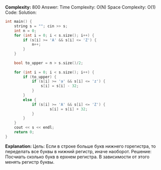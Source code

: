 **Complexity:** 800
Answer:
	Time Complexity: O(N)
	Space Complexity: O(1)
Code:
Solution:
```cpp
int main() {  
    string s = ""; cin >> s;  
    int n = 0;  
    for (int i = 0; i < s.size(); i++) {  
        if (s[i] >= 'A' && s[i] <= 'Z') {  
            n++;  
        }  
    }  
  
    bool to_upper = n > s.size()/2;  
  
    for (int i = 0; i < s.size(); i++) {  
        if (to_upper) {  
            if (s[i] >= 'a' && s[i] <= 'z') {  
                s[i] = s[i] - 32;  
            }  
        }  
        else {  
            if (s[i] >= 'A' && s[i] <= 'Z') {  
                    s[i] = s[i] + 32;  
            }  
        }  
    }  
    cout << s << endl;  
    return 0;  
}
```
**Explanation:**
	Цель: Если в строке больше букв нижнего горегистра, то переделать все буквы в нижний регистр, иначе наоборот.
	Решение: Посчиать сколько букв в ерхнем регистра. В зависимости от этого менять регистр буквы.